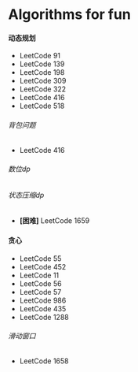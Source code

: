 # **Algorithms for fun**

#### 动态规划

- LeetCode 91
- LeetCode 139
- LeetCode 198
- LeetCode 309
- LeetCode 322
- LeetCode 416
- LeetCode 518

###### 背包问题

- LeetCode 416

###### 数位dp

###### 状态压缩dp

- **[困难]** LeetCode 1659

#### 贪心

- LeetCode 55
- LeetCode 452
- LeetCode 11
- LeetCode 56
- LeetCode 57
- LeetCode 986
- LeetCode 435
- LeetCode 1288

###### 滑动窗口

- LeetCode 1658